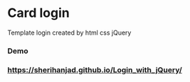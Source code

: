 # Card login

Template login created by html css jQuery
### Demo
### https://sherihanjad.github.io/Login_with_jQuery/
